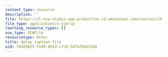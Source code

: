 ```yaml
---
content_type: resource
description: ''
file: https://ol-ocw-studio-app-production.s3.amazonaws.com/courses/14-01-principles-of-microeconomics-fall-2018/f8ddd625fe48401dc7c85d7af8db1584_a9Uz7tXETq4.srt
file_type: application/x-subrip
learning_resource_types: []
ocw_type: OCWFile
resourcetype: Other
title: 3play caption file
uid: f8ddd625-fe48-401d-c7c8-5d7af8db1584
---
```

